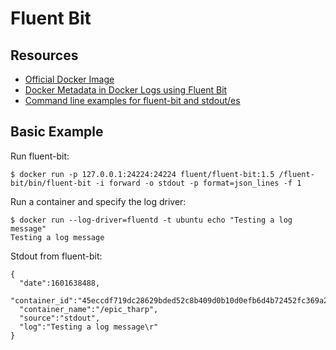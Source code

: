 # Fluent Bit

## Resources

- [Official Docker Image](https://hub.docker.com/r/fluent/fluent-bit/)
- [Docker Metadata in Docker Logs using Fluent Bit](https://github.com/fluent/fluent-bit/issues/1499)
- [Command line examples for fluent-bit and stdout/es](https://github.com/fluent/fluent-bit/issues/185#issuecomment-279114301)


## Basic Example

Run fluent-bit:

```
$ docker run -p 127.0.0.1:24224:24224 fluent/fluent-bit:1.5 /fluent-bit/bin/fluent-bit -i forward -o stdout -p format=json_lines -f 1
```

Run a container and specify the log driver:

```
$ docker run --log-driver=fluentd -t ubuntu echo "Testing a log message"
Testing a log message
```

Stdout from fluent-bit:

```
{
  "date":1601638488,
  "container_id":"45eccdf719dc28629bded52c8b409d0b10d0efb6d4b72452fc369a256e31be97",
  "container_name":"/epic_tharp",
  "source":"stdout",
  "log":"Testing a log message\r"
}
```

